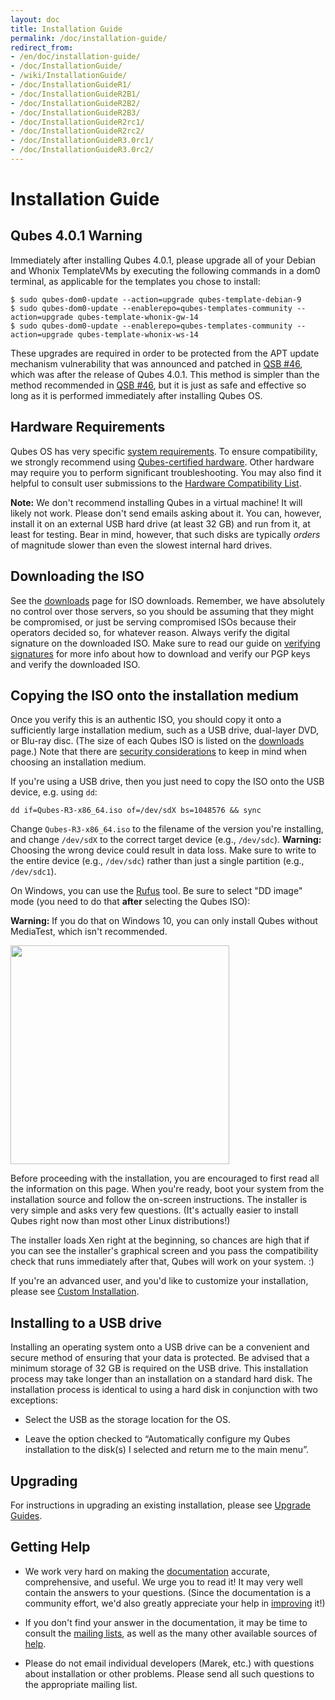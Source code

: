 ```yaml
---
layout: doc
title: Installation Guide
permalink: /doc/installation-guide/
redirect_from:
- /en/doc/installation-guide/
- /doc/InstallationGuide/
- /wiki/InstallationGuide/
- /doc/InstallationGuideR1/
- /doc/InstallationGuideR2B1/
- /doc/InstallationGuideR2B2/
- /doc/InstallationGuideR2B3/
- /doc/InstallationGuideR2rc1/
- /doc/InstallationGuideR2rc2/
- /doc/InstallationGuideR3.0rc1/
- /doc/InstallationGuideR3.0rc2/
---
```


Installation Guide
==================


Qubes 4.0.1 Warning
-------------------

Immediately after installing Qubes 4.0.1, please upgrade all of your Debian and Whonix TemplateVMs by executing the following commands in a dom0 terminal, as applicable for the templates you chose to install:

    $ sudo qubes-dom0-update --action=upgrade qubes-template-debian-9
    $ sudo qubes-dom0-update --enablerepo=qubes-templates-community --action=upgrade qubes-template-whonix-gw-14
    $ sudo qubes-dom0-update --enablerepo=qubes-templates-community --action=upgrade qubes-template-whonix-ws-14

These upgrades are required in order to be protected from the APT update mechanism vulnerability that was announced and patched in [QSB #46], which was after the release of Qubes 4.0.1.
This method is simpler than the method recommended in [QSB #46], but it is just as safe and effective so long as it is performed immediately after installing Qubes OS.


Hardware Requirements
---------------------

Qubes OS has very specific [system requirements].
To ensure compatibility, we strongly recommend using [Qubes-certified hardware].
Other hardware may require you to perform significant troubleshooting.
You may also find it helpful to consult user submissions to the [Hardware Compatibility List].

**Note:** We don't recommend installing Qubes in a virtual machine! It will
likely not work. Please don't send emails asking about it. You can, however,
install it on an external USB hard drive (at least 32 GB) and run from it,
at least for testing. Bear in mind, however, that such disks are typically
*orders* of magnitude slower than even the slowest internal hard drives.


Downloading the ISO
-------------------

See the [downloads] page for ISO downloads. Remember, we have absolutely
no control over those servers, so you should be assuming that they might be
compromised, or just be serving compromised ISOs because their operators decided
so, for whatever reason. Always verify the digital signature on the downloaded
ISO. Make sure to read our guide on [verifying signatures] for more info about
how to download and verify our PGP keys and verify the downloaded ISO.


Copying the ISO onto the installation medium
--------------------------------------------

Once you verify this is an authentic ISO, you should copy it onto a sufficiently large installation medium, such as a USB drive, dual-layer DVD, or Blu-ray disc.
(The size of each Qubes ISO is listed on the [downloads] page.)
Note that there are [security considerations] to keep in mind when choosing an installation medium.

If you're using a USB drive, then you just need to copy the ISO onto the
USB device, e.g. using `dd`:

    dd if=Qubes-R3-x86_64.iso of=/dev/sdX bs=1048576 && sync

Change `Qubes-R3-x86_64.iso` to the filename of the version you're installing,
and change `/dev/sdX` to the correct target device (e.g., `/dev/sdc`).
**Warning:** Choosing the wrong device could result in data loss. Make sure to
write to the entire device (e.g., `/dev/sdc`) rather than just a single
partition (e.g., `/dev/sdc1`).

On Windows, you can use the [Rufus] tool. Be sure to select "DD image" mode (you
need to do that **after** selecting the Qubes ISO):

**Warning:** If you do that on Windows 10, you can only install Qubes without 
MediaTest, which isn't recommended. 

<img src="/attachment/wiki/InstallationGuide/rufus-main-boxed.png" height="350">

Before proceeding with the installation, you are encouraged to first read all
the information on this page. When you're ready, boot your system from the
installation source and follow the on-screen instructions. The installer is very
simple and asks very few questions. (It's actually easier to install Qubes right
now than most other Linux distributions!)

The installer loads Xen right at the beginning, so chances are high that if you
can see the installer's graphical screen and you pass the compatibility check that
runs immediately after that, Qubes will work on your system. :)

If you're an advanced user, and you'd like to customize your installation, please see [Custom Installation].


Installing to a USB drive
-------------------------

Installing an operating system onto a USB drive can be a convenient and secure
method of ensuring that your data is protected. Be advised that a minimum
storage of 32 GB is required on the USB drive. This installation process may
take longer than an installation on a standard hard disk. The installation
process is identical to using a hard disk in conjunction with two exceptions:

* Select the USB as the storage location for the OS. 

* Leave the option checked to “Automatically configure my Qubes installation to
the disk(s) I selected and return me to the main menu”.


Upgrading
---------

For instructions in upgrading an existing installation, please see [Upgrade Guides].


Getting Help
------------

 * We work very hard on making the [documentation] accurate, comprehensive, and
   useful. We urge you to read it! It may very well contain the answers to your
   questions. (Since the documentation is a community effort, we'd also greatly
   appreciate your help in [improving] it!)

 * If you don't find your answer in the documentation, it may be time to consult
   the [mailing lists], as well as the many other available sources of [help].

 * Please do not email individual developers (Marek, etc.) with
   questions about installation or other problems. Please send all such
   questions to the appropriate mailing list.


[QSB #46]: /news/2019/01/23/qsb-46/
[system requirements]: /doc/system-requirements/
[Qubes-certified hardware]: /doc/certified-hardware/
[Hardware Compatibility List]: /hcl/
[live USB]: /doc/live-usb/
[downloads]: /downloads/
[verifying signatures]: /security/verifying-signatures/
[security considerations]: /doc/install-security/
[Custom Installation]: /doc/custom-install/
[Upgrade Guides]: /doc/upgrade/
[Rufus]: https://rufus.akeo.ie/
[documentation]: /doc/
[improving]: /doc/doc-guidelines/
[mailing lists]: /support/
[help]: /help/


